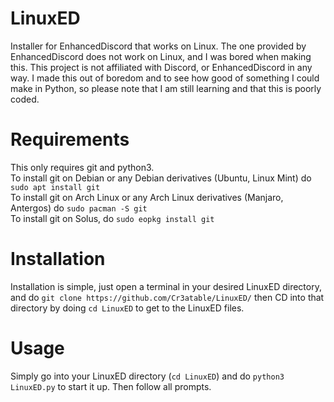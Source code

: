 # LinuxED
Installer for EnhancedDiscord that works on Linux. The one provided by EnhancedDiscord does not work on Linux, and I was bored when making this. This project is not affiliated with Discord, or EnhancedDiscord in any way. I made this out of boredom and to see how good of something I could make in Python, so please note that I am still learning and that this is poorly coded.
# Requirements
This only requires git and python3.  
To install git on Debian or any Debian derivatives (Ubuntu, Linux Mint) do `sudo apt install git`  
To install git on Arch Linux or any Arch Linux derivatives (Manjaro, Antergos) do `sudo pacman -S git`  
To install git on Solus, do `sudo eopkg install git`
# Installation
Installation is simple, just open a terminal in your desired LinuxED directory, and do `git clone https://github.com/Cr3atable/LinuxED/` then CD into that directory by doing `cd LinuxED` to get to the LinuxED files.
# Usage
Simply go into your LinuxED directory (`cd LinuxED`) and do `python3 LinuxED.py` to start it up. Then follow all prompts.
